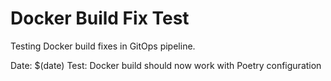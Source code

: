 # Docker Build Fix Test

Testing Docker build fixes in GitOps pipeline.

Date: $(date)
Test: Docker build should now work with Poetry configuration